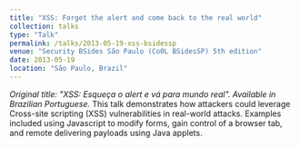 ```yaml
---
title: "XSS: Forget the alert and come back to the real world"
collection: talks
type: "Talk"
permalink: /talks/2013-05-19-xss-bsidessp
venue: "Security BSides São Paulo (Co0L BSidesSP) 5th edition"
date: 2013-05-19
location: "São Paulo, Brazil"
---
```

<i>Original title: "XSS: Esqueça o alert e vá para mundo real". Available in Brazilian Portuguese.</i> This talk demonstrates how attackers could leverage Cross-site scripting (XSS) vulnerabilities in real-world attacks. Examples included using Javascript to modify forms, gain control of a browser tab, and remote delivering payloads using Java applets.
